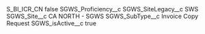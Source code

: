 <?xml version="1.0" encoding="UTF-8"?>
<CustomMetadata xmlns="http://soap.sforce.com/2006/04/metadata" xmlns:xsi="http://www.w3.org/2001/XMLSchema-instance" xmlns:xsd="http://www.w3.org/2001/XMLSchema">
    <label>S_BI_ICR_CN</label>
    <protected>false</protected>
    <values>
        <field>SGWS_Proficiency__c</field>
        <value xsi:nil="true"/>
    </values>
    <values>
        <field>SGWS_SiteLegacy__c</field>
        <value xsi:type="xsd:string">SWS</value>
    </values>
    <values>
        <field>SGWS_Site__c</field>
        <value xsi:type="xsd:string">CA NORTH - SGWS</value>
    </values>
    <values>
        <field>SGWS_SubType__c</field>
        <value xsi:type="xsd:string">Invoice Copy Request</value>
    </values>
    <values>
        <field>SGWS_isActive__c</field>
        <value xsi:type="xsd:boolean">true</value>
    </values>
</CustomMetadata>
